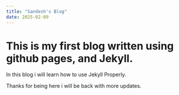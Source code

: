 ```yaml
---
title: "Sandesh's Blog"
date: 2025-02-09
---
```


# This is my first blog written using github pages, and Jekyll.
In this blog i will learn how to use Jekyll Properly.

Thanks for being here i will be back with more updates.
